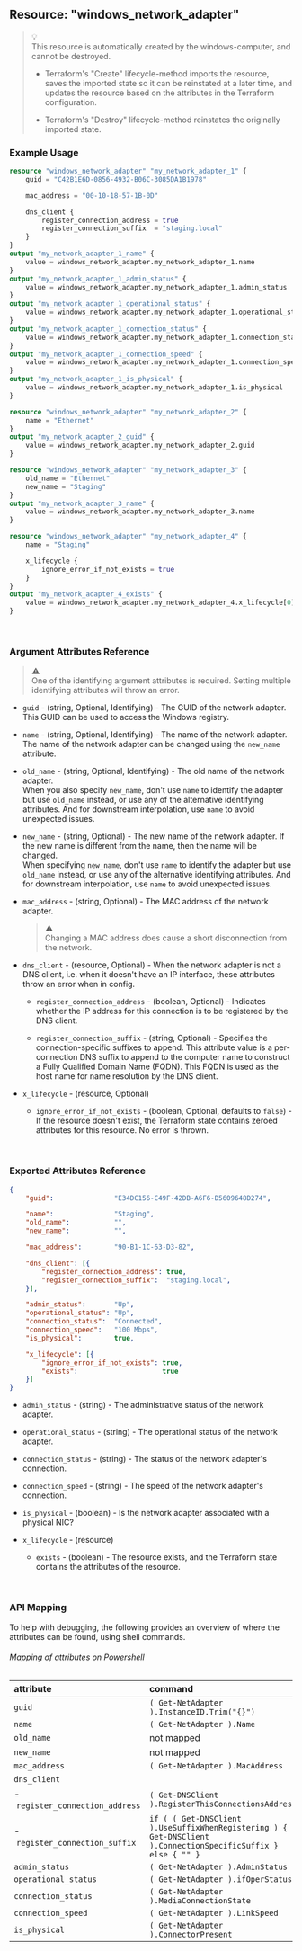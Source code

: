 ## Resource: "windows_network_adapter"

> :bulb:  
> This resource is automatically created by the windows-computer, and cannot be destroyed.  
> 
> - Terraform's "Create" lifecycle-method imports the resource, saves the imported state so it can be reinstated at a later time, and updates the resource based on the attributes in the Terraform configuration. 
>  
> - Terraform's "Destroy" lifecycle-method reinstates the originally imported state. 

### Example Usage

```terraform
resource "windows_network_adapter" "my_network_adapter_1" {
    guid = "C42B1E6D-0856-4932-B06C-3085DA1B1978"

    mac_address = "00-10-18-57-1B-0D"

    dns_client {
        register_connection_address = true
        register_connection_suffix  = "staging.local"
    }
}
output "my_network_adapter_1_name" {
    value = windows_network_adapter.my_network_adapter_1.name
}
output "my_network_adapter_1_admin_status" {
    value = windows_network_adapter.my_network_adapter_1.admin_status
}
output "my_network_adapter_1_operational_status" {
    value = windows_network_adapter.my_network_adapter_1.operational_status
}
output "my_network_adapter_1_connection_status" {
    value = windows_network_adapter.my_network_adapter_1.connection_status
}
output "my_network_adapter_1_connection_speed" {
    value = windows_network_adapter.my_network_adapter_1.connection_speed
}
output "my_network_adapter_1_is_physical" {
    value = windows_network_adapter.my_network_adapter_1.is_physical
}
```

```terraform
resource "windows_network_adapter" "my_network_adapter_2" {
    name = "Ethernet"
}
output "my_network_adapter_2_guid" {
    value = windows_network_adapter.my_network_adapter_2.guid
}
```

```terraform
resource "windows_network_adapter" "my_network_adapter_3" {
    old_name = "Ethernet"
    new_name = "Staging"
}
output "my_network_adapter_3_name" {
    value = windows_network_adapter.my_network_adapter_3.name
}
```

```terraform
resource "windows_network_adapter" "my_network_adapter_4" {
    name = "Staging"

    x_lifecycle {
        ignore_error_if_not_exists = true
    }
}
output "my_network_adapter_4_exists" {
    value = windows_network_adapter.my_network_adapter_4.x_lifecycle[0].exists
}
```

<br/>

### Argument Attributes Reference

> :warning:  
> One of the identifying argument attributes is required.  Setting multiple identifying attributes will throw an error. 

- `guid` - (string, Optional, Identifying) -  The GUID of the network adapter.  This GUID can be used to access the Windows registry.
 
- `name` - (string, Optional, Identifying) -  The name of the network adapter.  The name of the network adapter can be changed using the `new_name` attribute.

- `old_name` - (string, Optional, Identifying) -  The old name of the network adapter.  
When you also specify `new_name`, don't use `name` to identify the adapter but use `old_name` instead, or use any of the alternative identifying attributes.  And for downstream interpolation, use `name` to avoid unexpected issues.

- `new_name` - (string, Optional) -  The new name of the network adapter.  If the new name is different from the name, then the name will be changed.  
When specifying `new_name`, don't use `name` to identify the adapter but use `old_name` instead, or use any of the alternative identifying attributes.  And for downstream interpolation, use `name` to avoid unexpected issues.

- `mac_address` - (string, Optional) -  The MAC address of the network adapter.  

  > :warning:  
  > Changing a MAC address does cause a short disconnection from the network.

- `dns_client` - (resource, Optional) -  When the network adapter is not a DNS client, i.e. when it doesn't have an IP interface, these attributes throw an error when in config.

  - `register_connection_address` - (boolean, Optional) -  Indicates whether the IP address for this connection is to be registered by the DNS client.

  - `register_connection_suffix` - (string, Optional) -  Specifies the connection-specific suffixes to append. This attribute value is a per-connection DNS suffix to append to the computer name to construct a Fully Qualified Domain Name (FQDN). This FQDN is used as the host name for name resolution by the DNS client.

- `x_lifecycle` - (resource, Optional)

  - `ignore_error_if_not_exists` - (boolean, Optional, defaults to `false`) -  If the resource doesn't exist, the Terraform state contains zeroed attributes for this resource.  No error is thrown.

<br/>

### Exported Attributes Reference

```json
{
    "guid":               "E34DC156-C49F-42DB-A6F6-D5609648D274",

    "name":               "Staging",
    "old_name":           "",
    "new_name":           "",

    "mac_address":        "90-B1-1C-63-D3-82",

    "dns_client": [{
        "register_connection_address": true,
        "register_connection_suffix":  "staging.local",
    }],

    "admin_status":       "Up",
    "operational_status": "Up",
    "connection_status":  "Connected",
    "connection_speed":   "100 Mbps",
    "is_physical":        true,

    "x_lifecycle": [{
        "ignore_error_if_not_exists": true,
        "exists":                     true
    }]      
}
```

- `admin_status` - (string) -  The administrative status of the network adapter.

- `operational_status` - (string) -  The operational status of the network adapter.  

- `connection_status` - (string) -  The status of the network adapter's connection.  

- `connection_speed` - (string) -  The speed of the network adapter's connection.

- `is_physical` - (boolean) -  Is the network adapter associated with a physical NIC?

- `x_lifecycle` - (resource)

  - `exists` - (boolean) -  The resource exists, and the Terraform state contains the attributes of the resource.

<br/>

### API Mapping

To help with debugging, the following provides an overview of where the attributes can be found, using shell commands.

###### Mapping of attributes on Powershell

attribute                             | command
:-------------------------------------|:------------
`guid`                                | `( Get-NetAdapter ).InstanceID.Trim("{}")`
`name`                                | `( Get-NetAdapter ).Name`
`old_name`                            | not mapped
`new_name`                            | not mapped
`mac_address`                         | `( Get-NetAdapter ).MacAddress`
`dns_client`                          | &nbsp;
 -&nbsp;`register_connection_address` | `( Get-DNSClient ).RegisterThisConnectionsAddress`
 -&nbsp;`register_connection_suffix`  | `if ( ( Get-DNSClient ).UseSuffixWhenRegistering ) { ( Get-DNSClient ).ConnectionSpecificSuffix } else { "" }`
`admin_status`                        | `( Get-NetAdapter ).AdminStatus`
`operational_status`                  | `( Get-NetAdapter ).ifOperStatus`
`connection_status`                   | `( Get-NetAdapter ).MediaConnectionState`
`connection_speed`                    | `( Get-NetAdapter ).LinkSpeed`
`is_physical`                         | `( Get-NetAdapter ).ConnectorPresent`

<br/>


